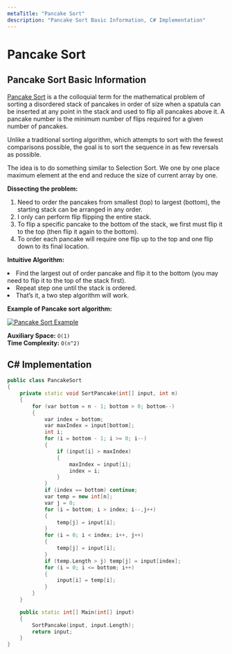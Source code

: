```yaml
---
metaTitle: "Pancake Sort"
description: "Pancake Sort Basic Information, C# Implementation"
---
```


# Pancake Sort



## Pancake Sort Basic Information


[Pancake Sort](https://en.wikipedia.org/wiki/Pancake_sorting) is a the colloquial term for the mathematical problem of sorting a disordered stack of pancakes in order of size when a spatula can be inserted at any point in the stack and used to flip all pancakes above it. A pancake number is the minimum number of flips required for a given number of pancakes.

Unlike a traditional sorting algorithm, which attempts to sort with the fewest comparisons possible, the goal is to sort the sequence in as few reversals as possible.

The idea is to do something similar to Selection Sort. We one by one place maximum element at the end and reduce the size of current array by one.

**Dissecting the problem:**

1. Need to order the pancakes from smallest (top) to largest (bottom), the starting stack can be arranged in any order.
1. I only can perform flip flipping the entire stack.
1. To flip a specific pancake to the bottom of the stack, we first must flip it to the top (then flip it again to the bottom).
1. To order each pancake will require one flip up to the top and one flip down to its final location.

**Intuitive Algorithm:**

<li>
Find the largest out of order pancake and flip it to the bottom (you may need to flip it to the top of the stack first).
</li>
<li>
Repeat step one until the stack is ordered.
</li>
<li>
That’s it, a two step algorithm will work.
</li>

**Example of Pancake sort algorithm:**

[<img src="https://i.stack.imgur.com/SDjwT.gif" alt="Pancake Sort Example" />](https://i.stack.imgur.com/SDjwT.gif)

**Auxiliary Space:** `O(1)`<br>
**Time Complexity:** `O(n^2)`



## C# Implementation


```cpp
public class PancakeSort
{
    private static void SortPancake(int[] input, int n)
    {
        for (var bottom = n - 1; bottom > 0; bottom--)
        {
            var index = bottom;
            var maxIndex = input[bottom];
            int i;
            for (i = bottom - 1; i >= 0; i--)
            {
                if (input[i] > maxIndex)
                {
                    maxIndex = input[i];
                    index = i;
                }
            }
            if (index == bottom) continue;
            var temp = new int[n];
            var j = 0;
            for (i = bottom; i > index; i--,j++)
            {
                temp[j] = input[i];
            }
            for (i = 0; i < index; i++, j++)
            {
                temp[j] = input[i];
            }
            if (temp.Length > j) temp[j] = input[index];
            for (i = 0; i <= bottom; i++)
            {
                input[i] = temp[i];
            }
        }
    }

    public static int[] Main(int[] input)
    {
        SortPancake(input, input.Length);
        return input;
    }
}

```

